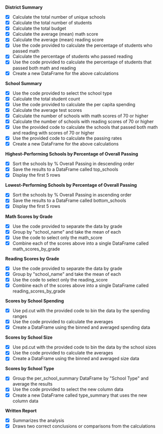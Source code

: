 **District Summary**
  - [x] Calculate the total number of unique schools
  - [x] Calculate the total number of students
  - [x] Calculate the total budget
  - [x] Calculate the average (mean) math score
  - [x] Calculate the average (mean) reading score
  - [x] Use the code provided to calculate the percentage of students who passed math
  - [x] Calculate the percentage of students who passed reading
  - [x] Use the code provided to calculate the percentage of students that passed both math and reading
  - [x] Create a new DataFrame for the above calculations 

**School Summary**
  - [x] Use the code provided to select the school type
  - [x] Calculate the total student count
  - [x] Use the code provided to calculate the per capita spending
  - [x] Calculate the average test scores
  - [x] Calculate the number of schools with math scores of 70 or higher
  - [x] Calculate the number of schools with reading scores of 70 or higher
  - [x] Use the provided code to calculate the schools that passed both math and reading with scores of 70 or higher
  - [x] Use the provided code to calculate the passing rates
  - [x] Create a new DataFrame for the above calculations 

**Highest-Performing Schools by Percentage of Overall Passing**
  - [x] Sort the schools by % Overall Passing in descending order
  - [x] Save the results to a DataFrame called top_schools
  - [x] Display the first 5 rows

**Lowest-Performing Schools by Percentage of Overall Passing**
  - [x] Sort the schools by % Overall Passing in ascending order
  - [x] Save the results to a DataFrame called bottom_schools
  - [x] Display the first 5 rows

**Math Scores by Grade**
  - [x] Use the code provided to separate the data by grade
  - [x] Group by "school_name" and take the mean of each
  - [x] Use the code to select only the math_score
  - [x] Combine each of the scores above into a single DataFrame called math_scores_by_grade

**Reading Scores by Grade**
  - [x] Use the code provided to separate the data by grade
  - [x] Group by "school_name" and take the mean of each
  - [x] Use the code to select only the reading_score
  - [x] Combine each of the scores above into a single DataFrame called reading_scores_by_grade

**Scores by School Spending**
  - [x] Use pd.cut with the provided code to bin the data by the spending ranges
  - [x] Use the code provided to calculate the averages
  - [x] Create a DataFrame using the binned and averaged spending data

**Scores by School Size**
  - [x] Use pd.cut with the provided code to bin the data by the school sizes
  - [x] Use the code provided to calculate the averages
  - [x] Create a DataFrame using the binned and averaged size data

**Scores by School Type**
  - [x] Group the per_school_summary DataFrame by "School Type" and average the results
  - [x] Use the code provided to select the new column data
  - [x] Create a new DataFrame called type_summary that uses the new column data

**Written Report**
  - [x] Summarizes the analysis
  - [x] Draws two correct conclusions or comparisons from the calculations
